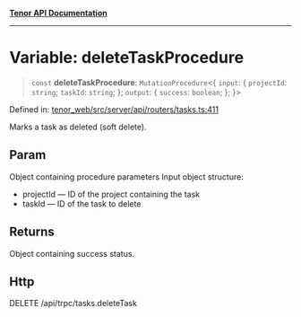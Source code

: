 [**Tenor API Documentation**](../../README.md)

***

# Variable: deleteTaskProcedure

> `const` **deleteTaskProcedure**: `MutationProcedure`\<\{ `input`: \{ `projectId`: `string`; `taskId`: `string`; \}; `output`: \{ `success`: `boolean`; \}; \}\>

Defined in: [tenor\_web/src/server/api/routers/tasks.ts:411](https://github.com/Apantli/Tenor/blob/551fcec623199ab0ac9668d926e7d67c9012d18e/tenor_web/src/server/api/routers/tasks.ts#L411)

Marks a task as deleted (soft delete).

## Param

Object containing procedure parameters
Input object structure:
- projectId — ID of the project containing the task
- taskId — ID of the task to delete

## Returns

Object containing success status.

## Http

DELETE /api/trpc/tasks.deleteTask
